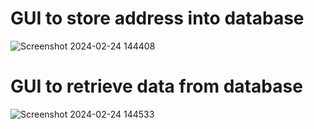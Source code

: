 # GUI to store address into database

![Screenshot 2024-02-24 144408](https://github.com/berlinand/Berlin_B_GUI_Data_store_retrieve_DB/assets/154864172/a537a11c-2f5c-4b31-993b-c140645cf1f6)
# GUI to retrieve data from database

![Screenshot 2024-02-24 144533](https://github.com/berlinand/Berlin_B_GUI_Data_store_retrieve_DB/assets/154864172/a84b0204-c88a-44aa-859a-a82ad376e621)
